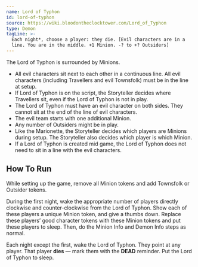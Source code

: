 ```yaml
---
name: Lord of Typhon
id: lord-of-typhon
source: https://wiki.bloodontheclocktower.com/Lord_of_Typhon
type: Demon
tagLine: >-
  Each night*, choose a player: they die. [Evil characters are in a
  line. You are in the middle. +1 Minion. -? to +? Outsiders]
---
```


The Lord of Typhon is surrounded by Minions.

- All evil characters sit next to each other in a continuous line. All
  evil characters (including Travellers and evil Townsfolk) must be in
  the line at setup.
- If Lord of Typhon is on the script, the Storyteller decides where
  Travellers sit, even if the Lord of Typhon is not in play.
- The Lord of Typhon must have an evil character on both sides. They
  cannot sit at the end of the line of evil characters.
- The evil team starts with one additional Minion.
- Any number of Outsiders might be in play.
- Like the Marionette, the Storyteller decides which players are Minions
  during setup. The Storyteller also decides which player is which
  Minion.
- If a Lord of Typhon is created mid game, the Lord of Typhon does not
  need to sit in a line with the evil characters.

## How To Run

While setting up the game, remove all Minion tokens and add Townsfolk or
Outsider tokens.

During the first night, wake the appropriate number of players directly
clockwise and counter-clockwise from the Lord of Typhon. Show each of
these players a unique Minion token, and give a thumbs down. Replace
these players’ good character tokens with these Minion tokens and put
these players to sleep. Then, do the Minion Info and Demon Info steps as
normal.

Each night except the first, wake the Lord of Typhon. They point at any
player. That player **dies** — mark them with the **DEAD** reminder. Put
the Lord of Typhon to sleep.
